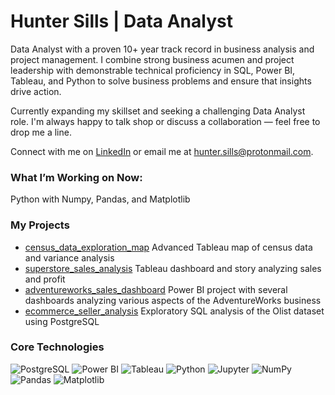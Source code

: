 # Hunter Sills | Data Analyst

Data Analyst with a proven 10+ year track record in business analysis and project management. I combine strong business acumen and project leadership with demonstrable technical proficiency in SQL, Power BI, Tableau, and Python to solve business problems and ensure that insights drive action.

Currently expanding my skillset and seeking a challenging Data Analyst role. I'm always happy to talk shop or discuss a collaboration — feel free to drop me a line.

Connect with me on [LinkedIn](https://www.linkedin.com/in/hunter-sills/) or email me at hunter.sills@protonmail.com.


### What I’m Working on Now:

Python with Numpy, Pandas, and Matplotlib


### My Projects

*   [census_data_exploration_map](https://github.com/hunter-sills/census_data_exploration_map)
    Advanced Tableau map of census data and variance analysis
*   [superstore_sales_analysis](https://github.com/hunter-sills/superstore_sales_analysis)
    Tableau dashboard and story analyzing sales and profit
*   [adventureworks_sales_dashboard](https://github.com/hunter-sills/adventureworks_sales_dashboard)
    Power BI project with several dashboards analyzing various aspects of the AdventureWorks business
*   [ecommerce_seller_analysis](https://github.com/hunter-sills/ecommerce_seller_analysis)
    Exploratory SQL analysis of the Olist dataset using PostgreSQL


### Core Technologies

![PostgreSQL](https://img.shields.io/badge/PostgreSQL-316192?style=for-the-badge&logo=postgresql&logoColor=white) ![Power BI](https://img.shields.io/badge/Power%20BI-F2C811?style=for-the-badge&logo=powerbi&logoColor=black) ![Tableau](https://img.shields.io/badge/Tableau-E97627?style=for-the-badge&logo=tableau&logoColor=white) ![Python](https://img.shields.io/badge/Python-3776AB?style=for-the-badge&logo=python&logoColor=white) ![Jupyter](https://img.shields.io/badge/Jupyter-F37626?style=for-the-badge&logo=jupyter&logoColor=white) ![NumPy](https://img.shields.io/badge/Numpy-013243?style=for-the-badge&logo=numpy&logoColor=white) ![Pandas](https://img.shields.io/badge/Pandas-150458?style=for-the-badge&logo=pandas&logoColor=white) ![Matplotlib](https://img.shields.io/badge/Matplotlib-003D50?style=for-the-badge&logo=matplotlib&logoColor=white)
